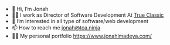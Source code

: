 - 👋 Hi, I’m Jonah
- 👨‍💻 I work as Director of Software Development At [True Classic](https://www.trueclassictees.com/)
- 👀 I’m interested in all type of software/web development
- 📫 How to reach me jonah@tca.ninja
- 👨‍💻 My personal portfolio https://www.jonahlmadeya.com/
